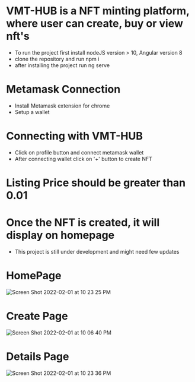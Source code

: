 # VMT-HUB is a NFT minting platform, where user can create, buy or view nft's
- To run the project first install nodeJS version > 10, Angular version 8
- clone the repository and run npm i
- after installing the project run ng serve
# Metamask Connection
- Install Metamask extension for chrome
- Setup a wallet
# Connecting with VMT-HUB
- Click on profile button and connect metamask wallet
- After connecting wallet click on '+' button to create NFT
# Listing Price should be greater than 0.01
# Once the NFT is created, it will display on homepage
- This project is still under development and might need few updates

# HomePage

![Screen Shot 2022-02-01 at 10 23 25 PM](https://user-images.githubusercontent.com/66404335/152089211-6ac053c4-8909-46f7-b6a7-01b6087cc873.png)

# Create Page
![Screen Shot 2022-02-01 at 10 06 40 PM](https://user-images.githubusercontent.com/66404335/152089237-027e2e21-450c-4055-b756-563e076faa22.png)

# Details Page
![Screen Shot 2022-02-01 at 10 23 36 PM](https://user-images.githubusercontent.com/66404335/152089267-292f2516-2611-4e94-b704-32a238f93797.png)
